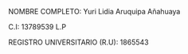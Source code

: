 NOMBRE COMPLETO:
                                    Yuri Lidia Aruquipa Añahuaya

C.I: 
                                    13789539 L.P
                  
REGISTRO UNIVERSITARIO (R.U):
                                    1865543
